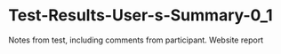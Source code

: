 # Test-Results-User-s-Summary-0_1
Notes from test, including comments from participant. Website report
